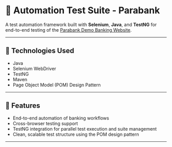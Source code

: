 # 🧪 Automation Test Suite - Parabank

A test automation framework built with **Selenium**, **Java**, and **TestNG** for end-to-end testing of the [Parabank Demo Banking Website](https://parabank.parasoft.com/parabank/index.htm).

---

## 🔧 Technologies Used

- Java  
- Selenium WebDriver  
- TestNG  
- Maven  
- Page Object Model (POM) Design Pattern  
  

---

## 🚀 Features

- End-to-end automation of banking workflows
- Cross-browser testing support 
- TestNG integration for parallel test execution and suite management
- Clean, scalable test structure using the POM design pattern


---
